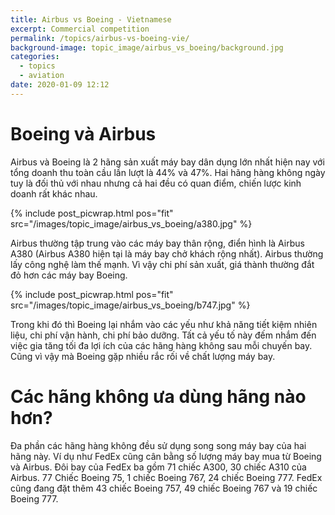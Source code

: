```yaml
---
title: Airbus vs Boeing - Vietnamese
excerpt: Commercial competition
permalink: /topics/airbus-vs-boeing-vie/
background-image: topic_image/airbus_vs_boeing/background.jpg
categories:
  - topics
  - aviation
date: 2020-01-09 12:12
---
```


# Boeing và Airbus

Airbus và Boeing là 2 hãng sản xuất máy bay dân dụng lớn nhất hiện nay với tổng doanh thu toàn cầu lần lượt là 44% và 47%. Hai hãng hàng không ngày tuy là đối thủ với nhau nhưng cả hai đều có quan điểm, chiến lược kinh doanh rất khác nhau. 

{% include post_picwrap.html pos="fit" src="/images/topic_image/airbus_vs_boeing/a380.jpg" %}

Airbus thường tập trung vào các máy bay thân rộng, điển hình là Airbus A380 (Airbus A380 hiện tại là máy bay chở khách rộng nhất). Airbus thường lấy công nghệ làm thế mạnh. Vì vậy chi phí sản xuất, giá thành thường đắt đỏ hơn các máy bay Boeing.

{% include post_picwrap.html pos="fit" src="/images/topic_image/airbus_vs_boeing/b747.jpg" %}

Trong khi đó thì Boeing lại nhắm vào các yếu như khả năng tiết kiệm nhiên liệu, chi phí vận hành, chi phí bảo dưỡng. Tất cả yếu tố này đếm nhắm đến việc gia tăng tối đa lợi ích của các hãng hàng không sau mỗi chuyến bay. Cũng vì vậy mà Boeing gặp nhiều rắc rối về chất lượng máy bay.

# Các hãng không ưa dùng hãng nào hơn?

Đa phần các hãng hàng không đều sử dụng song song máy bay của hai hãng này. Ví dụ như FedEx cũng cân bằng số lượng máy bay mua từ Boeing và Airbus. Đôi bay của FedEx ba gồm 71 chiếc A300, 
30 chiếc A310 của Airbus. 77 Chiếc Boeing 75, 1 chiếc Boeing 767, 24 chiếc Boeing 777. FedEx cũng đang đặt thêm 43 chiếc Boeing 757, 49 chiếc Boeing 767 và 19 chiếc Boeing 777.
